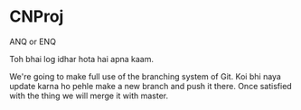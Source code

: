 # CNProj
ANQ or ENQ

Toh bhai log idhar hota hai apna kaam.

We're going to make full use of the branching system of Git. Koi bhi naya update karna ho pehle make a new branch and push it there. Once satisfied with the thing we will merge it with master.